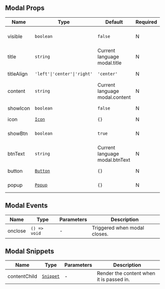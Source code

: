 ## Modal Props

| Name       | Type                                                          | Default                        | Required | Description                |
| ---------- | ------------------------------------------------------------- | ------------------------------ | -------- | -------------------------- |
| visible    | `boolean`                                                     | `false`                        | N        | Whether to show the modal. |
| title      | `string`                                                      | Current language modal.title   | N        | Title text.                |
| titleAlign | `'left'\|'center'\|'right'`                                   | `'center'`                     | N        | Title alignment.           |
| content    | `string`                                                      | Current language modal.content | N        | Content text.              |
| showIcon   | `boolean`                                                     | `false`                        | N        | Whether to show icon.      |
| icon       | [`Icon`](https://stdf.design/components?nav=dialog&tab=1)   | `{}`                           | N        | Icon props.                |
| showBtn    | `boolean`                                                     | `true`                         | N        | Whether to show button.    |
| btnText    | `string`                                                      | Current language modal.btnText | N        | Button text.               |
| button     | [`Button`](https://stdf.design/components?nav=dialog&tab=1) | `{}`                           | N        | Button props.              |
| popup      | [`Popup`](https://stdf.design/components?nav=dialog&tab=1)  | `{}`                           | N        | Popup props.               |

## Modal Events

| Name    | Type         | Parameters | Description                  |
| ------- | ------------ | ---------- | ---------------------------- |
| onclose | `() => void` | -          | Triggered when modal closes. |

## Modal Snippets

| Name         | Type                                                                | Parameters | Description                              |
| ------------ | ------------------------------------------------------------------- | ---------- | ---------------------------------------- |
| contentChild | [`Snippet`](https://svelte.dev/docs/svelte/snippet#Typing-snippets) | -          | Render the content when it is passed in. |
